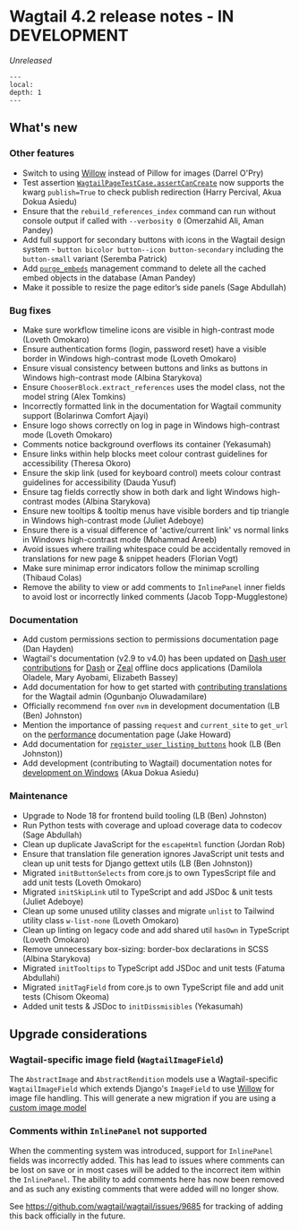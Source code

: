 # Wagtail 4.2 release notes - IN DEVELOPMENT

_Unreleased_

```{contents}
---
local:
depth: 1
---
```

## What's new


### Other features

 * Switch to using [Willow](https://github.com/wagtail/Willow/) instead of Pillow for images (Darrel O'Pry)
 * Test assertion [`WagtailPageTestCase.assertCanCreate`](testing_reference) now supports the kwarg `publish=True` to check publish redirection (Harry Percival, Akua Dokua Asiedu)
 * Ensure that the `rebuild_references_index` command can run without console output if called with `--verbosity 0` (Omerzahid Ali, Aman Pandey)
 * Add full support for secondary buttons with icons in the Wagtail design system - `button bicolor button--icon button-secondary` including the `button-small` variant (Seremba Patrick)
 * Add [`purge_embeds`](purge_embeds) management command to delete all the cached embed objects in the database (Aman Pandey)
 * Make it possible to resize the page editor’s side panels (Sage Abdullah)

### Bug fixes

 * Make sure workflow timeline icons are visible in high-contrast mode (Loveth Omokaro)
 * Ensure authentication forms (login, password reset) have a visible border in Windows high-contrast mode (Loveth Omokaro)
 * Ensure visual consistency between buttons and links as buttons in Windows high-contrast mode (Albina Starykova)
 * Ensure `ChooserBlock.extract_references` uses the model class, not the model string (Alex Tomkins)
 * Incorrectly formatted link in the documentation for Wagtail community support (Bolarinwa Comfort Ajayi)
 * Ensure logo shows correctly on log in page in Windows high-contrast mode (Loveth Omokaro)
 * Comments notice background overflows its container (Yekasumah)
 * Ensure links within help blocks meet colour contrast guidelines for accessibility (Theresa Okoro)
 * Ensure the skip link (used for keyboard control) meets colour contrast guidelines for accessibility (Dauda Yusuf)
 * Ensure tag fields correctly show in both dark and light Windows high-contrast modes (Albina Starykova)
 * Ensure new tooltips & tooltip menus have visible borders and tip triangle in Windows high-contrast mode (Juliet Adeboye)
 * Ensure there is a visual difference of 'active/current link' vs normal links in Windows high-contrast mode (Mohammad Areeb)
 * Avoid issues where trailing whitespace could be accidentally removed in translations for new page & snippet headers (Florian Vogt)
 * Make sure minimap error indicators follow the minimap scrolling (Thibaud Colas)
 * Remove the ability to view or add comments to `InlinePanel` inner fields to avoid lost or incorrectly linked comments (Jacob Topp-Mugglestone)

### Documentation

 * Add custom permissions section to permissions documentation page (Dan Hayden)
 * Wagtail's documentation (v2.9 to v4.0) has been updated on [Dash user contributions](https://github.com/Kapeli/Dash-User-Contributions) for [Dash](https://kapeli.com/dash) or [Zeal](https://zealdocs.org/) offline docs applications (Damilola Oladele, Mary Ayobami, Elizabeth Bassey)
 * Add documentation for how to get started with [contributing translations](contributing_translations) for the Wagtail admin (Ogunbanjo Oluwadamilare)
 * Officially recommend `fnm` over `nvm` in development documentation (LB (Ben) Johnston)
 * Mention the importance of passing `request` and `current_site` to `get_url` on the [performance](performance) documentation page (Jake Howard)
 * Add documentation for [`register_user_listing_buttons`](register_user_listing_buttons) hook (LB (Ben Johnston))
 * Add development (contributing to Wagtail) documentation notes for [development on Windows](development_on_windows) (Akua Dokua Asiedu)

### Maintenance

 * Upgrade to Node 18 for frontend build tooling (LB (Ben) Johnston)
 * Run Python tests with coverage and upload coverage data to codecov (Sage Abdullah)
 * Clean up duplicate JavaScript for the `escapeHtml` function (Jordan Rob)
 * Ensure that translation file generation ignores JavaScript unit tests and clean up unit tests for Django gettext utils (LB (Ben Johnston))
 * Migrated `initButtonSelects` from core.js to own TypesScript file and add unit tests (Loveth Omokaro)
 * Migrated `initSkipLink` util to TypeScript and add JSDoc & unit tests (Juliet Adeboye)
 * Clean up some unused utility classes and migrate `unlist` to Tailwind utility class `w-list-none` (Loveth Omokaro)
 * Clean up linting on legacy code and add shared util `hasOwn` in TypeScript (Loveth Omokaro)
 * Remove unnecessary box-sizing: border-box declarations in SCSS (Albina Starykova)
 * Migrated `initTooltips` to TypeScript add JSDoc and unit tests (Fatuma Abdullahi)
 * Migrated `initTagField` from core.js to own TypeScript file and add unit tests (Chisom Okeoma)
 * Added unit tests & JSDoc to `initDissmisibles` (Yekasumah)

## Upgrade considerations

### Wagtail-specific image field (`WagtailImageField`)

The `AbstractImage` and `AbstractRendition` models use a Wagtail-specific `WagtailImageField` which extends Django's `ImageField` 
to use [Willow](https://github.com/wagtail/Willow/) for image file handling. This will generate a new migration if you 
are using a [custom image model](custom_image_model)

### Comments within `InlinePanel` not supported

When the commenting system was introduced, support for `InlinePanel` fields was incorrectly added. This has lead to issues
where comments can be lost on save or in most cases will be added to the incorrect item within the `InlinePanel`. The ability
to add comments here has now been removed and as such any existing comments that were added will no longer show.

See https://github.com/wagtail/wagtail/issues/9685 for tracking of adding this back officially in the future.
